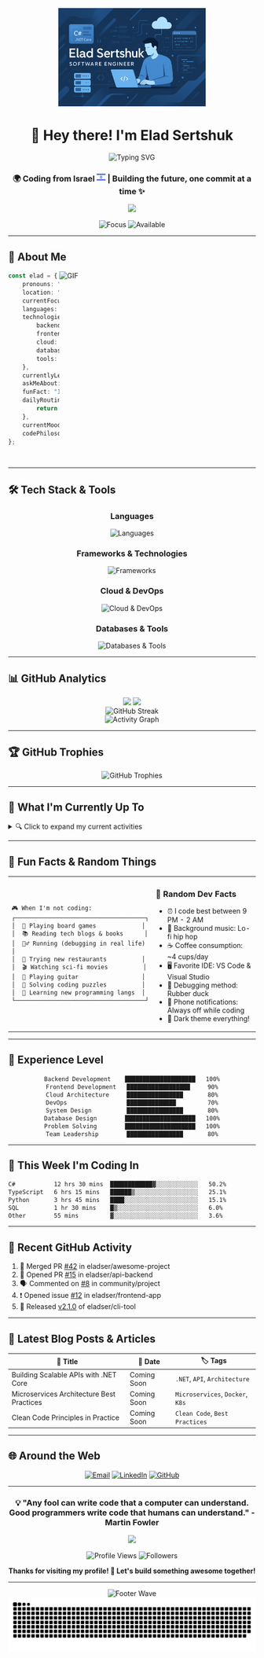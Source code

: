 <!-- Profile README for Elad Sertshuk -->
<div align="center">
  <img src="https://raw.githubusercontent.com/eladser/eladser/refs/heads/main/banner.png" width="300" height="200" alt="Header Banner" />
</div>

<div align="center">
  
  # 👋 Hey there! I'm Elad Sertshuk
  
  <img src="https://readme-typing-svg.demolab.com?font=Fira+Code&size=22&duration=3000&pause=1000&color=36BCF7&width=435&lines=Software+Engineer+%F0%9F%92%BB;Full-Stack+Developer+%F0%9F%8C%9F;Problem+Solver+%F0%9F%A7%A9;Always+Learning+%F0%9F%93%9A;Code+Enthusiast+%F0%9F%94%A5;Bug+Hunter+%F0%9F%90%9B;Coffee+Powered+%E2%98%95" alt="Typing SVG" />
  
  ### 🌍 Coding from Israel <img src="https://raw.githubusercontent.com/eladser/eladser/refs/heads/main/il.png" width="18" height="18" /> | Building the future, one commit at a time ✨
  
  ![](https://hit.yhype.me/github/profile?user_id=54028171)
  
  <img src="https://img.shields.io/badge/Focus-Full%20Stack%20Development-brightgreen?style=for-the-badge" alt="Focus" />
  <img src="https://img.shields.io/badge/Available%20For-Freelance-success?style=for-the-badge" alt="Available" />
  
</div>

---

## 🚀 About Me

<img align="right" alt="GIF" src="https://raw.githubusercontent.com/abhisheknaiidu/abhisheknaiidu/master/code.gif" width="400" height="250" />

```typescript
const elad = {
    pronouns: "he/him",
    location: "Israel 🇮🇱",
    currentFocus: ["Full-Stack Development", "Cloud Architecture", "System Design"],
    languages: ["C#", "Python", "JavaScript", "TypeScript", "Java", "C++"],
    technologies: {
        backend: [".NET Core", "FastAPI", "Node.js"],
        frontend: ["Angular", "React", "Vue.js"],
        cloud: ["Azure", "AWS"],
        databases: ["SQL Server", "PostgreSQL", "MongoDB"],
        tools: ["Docker", "Git", "Azure DevOps"]
    },
    currentlyLearning: "Microservices Architecture & Kubernetes ⚙️",
    askMeAbout: ["System Design", "Clean Architecture", "API Development"],
    funFact: "I debug code faster than I can solve a Rubik's cube 🧩",
    dailyRoutine: () => {
        return ["☕ Coffee", "💻 Code", "🐛 Debug", "📚 Learn", "🔄 Repeat"];
    },
    currentMood: "🚀 Ready to build amazing things!",
    codePhilosophy: "Clean code is not written by following a set of rules"
};
```

<br clear="both" />

---

## 🛠️ Tech Stack & Tools

<div align="center">

### Languages
<p>
  <img src="https://skillicons.dev/icons?i=cs,python,js,ts,java,cpp&theme=dark" alt="Languages" />
</p>

### Frameworks & Technologies
<p>
  <img src="https://skillicons.dev/icons?i=dotnet,angular,react,nodejs,fastapi,vue&theme=dark" alt="Frameworks" />
</p>

### Cloud & DevOps
<p>
  <img src="https://skillicons.dev/icons?i=azure,aws,docker,kubernetes,git,github&theme=dark" alt="Cloud & DevOps" />
</p>

### Databases & Tools
<p>
  <img src="https://skillicons.dev/icons?i=postgresql,mongodb,redis,vscode,postman,figma&theme=dark" alt="Databases & Tools" />
</p>

</div>

---

## 📊 GitHub Analytics

<div align="center">
  <img height="180em" src="https://github-readme-stats.vercel.app/api?username=eladser&show_icons=true&theme=radical&include_all_commits=true&count_private=true&hide_border=true&custom_title=Elad's%20GitHub%20Stats"/>
  <img height="180em" src="https://github-readme-stats.vercel.app/api/top-langs/?username=eladser&layout=compact&theme=radical&hide_border=true&custom_title=Most%20Used%20Languages"/>
</div>

<div align="center">
  <img src="https://github-readme-streak-stats.herokuapp.com/?user=eladser&theme=radical&hide_border=true" alt="GitHub Streak" />
</div>

<div align="center">
  <img src="https://github-readme-activity-graph.vercel.app/graph?username=eladser&bg_color=0d1117&color=708090&line=24292e&point=24292e&area=true&hide_border=true" alt="Activity Graph" />
</div>

---

## 🏆 GitHub Trophies

<div align="center">
  <img src="https://github-profile-trophy.vercel.app/?username=eladser&theme=radical&no-frame=true&no-bg=false&margin-w=4&row=2&column=4" alt="GitHub Trophies" />
</div>

---

## 🎯 What I'm Currently Up To

<details>
<summary>🔍 Click to expand my current activities</summary>

- 🔭 **Working on:** Microservices architecture with .NET Core and Docker
- 🌱 **Learning:** Kubernetes, Azure DevOps, and advanced system design patterns
- 👯 **Looking to collaborate on:** Open source projects and innovative web applications
- 🤔 **Seeking help with:** Distributed systems optimization and performance tuning
- 💬 **Ask me about:** Clean architecture, API design, and full-stack development best practices
- 📚 **Currently reading:** "Designing Data-Intensive Applications" by Martin Kleppmann
- 🎓 **Certifications in progress:** Azure Solutions Architect Expert

</details>

---

## 🌟 Fun Facts & Random Things

<table>
<tr>
<td width="50%">

```
🎮 When I'm not coding:
┌─────────────────────────────────────┐
│  🎲 Playing board games             │
│  📚 Reading tech blogs & books      │
│  🏃‍♂️ Running (debugging in real life) │
│  🍕 Trying new restaurants          │
│  🎬 Watching sci-fi movies          │
│  🎸 Playing guitar                  │
│  🧩 Solving coding puzzles          │
│  🎯 Learning new programming langs  │
└─────────────────────────────────────┘
```

</td>
<td width="50%">

### 🎲 Random Dev Facts
- ⏰ I code best between 9 PM - 2 AM
- 🎵 Background music: Lo-fi hip hop
- ☕ Coffee consumption: ~4 cups/day
- 🖥️ Favorite IDE: VS Code & Visual Studio
- 🦆 Debugging method: Rubber duck
- 📱 Phone notifications: Always off while coding
- 🌙 Dark theme everything!

</td>
</tr>
</table>

---

## 💼 Experience Level

<div align="center">

```text
Backend Development    ████████████████████   100%
Frontend Development   ██████████████████     90%
Cloud Architecture     ████████████████       80%
DevOps                 ██████████████         70%
System Design          ████████████████       80%
Database Design        ████████████████████   100%
Problem Solving        ████████████████████   100%
Team Leadership        ████████████████       80%
```

</div>

---

## 📅 This Week I'm Coding In

<!--START_SECTION:waka-->
```text
C#           12 hrs 30 mins  ████████████▓░░░░░░░░░░░░   50.2%
TypeScript   6 hrs 15 mins   ██████▒░░░░░░░░░░░░░░░░░░   25.1%
Python       3 hrs 45 mins   ████░░░░░░░░░░░░░░░░░░░░░   15.1%
SQL          1 hr 30 mins    █▒░░░░░░░░░░░░░░░░░░░░░░░   6.0%
Other        55 mins         ▓░░░░░░░░░░░░░░░░░░░░░░░░   3.6%
```
<!--END_SECTION:waka-->

---

## 🚀 Recent GitHub Activity

<!--RECENT_ACTIVITY:start-->
1. 🎉 Merged PR [#42](https://github.com/eladser/awesome-project) in eladser/awesome-project
2. 💪 Opened PR [#15](https://github.com/eladser/api-backend) in eladser/api-backend  
3. 🗣 Commented on [#8](https://github.com/community/project) in community/project
4. ❗️ Opened issue [#12](https://github.com/eladser/frontend-app) in eladser/frontend-app
5. 🚀 Released [v2.1.0](https://github.com/eladser/cli-tool) of eladser/cli-tool
<!--RECENT_ACTIVITY:end-->

---

## 🎨 Latest Blog Posts & Articles

<div align="center">

| 📝 Title | 📅 Date | 🏷️ Tags |
|----------|---------|----------|
| Building Scalable APIs with .NET Core | Coming Soon | `.NET`, `API`, `Architecture` |
| Microservices Architecture Best Practices | Coming Soon | `Microservices`, `Docker`, `K8s` |
| Clean Code Principles in Practice | Coming Soon | `Clean Code`, `Best Practices` |

</div>

---

## 🌐 Around the Web

<div align="center">

[![Email](https://img.shields.io/badge/Email-D14836?style=for-the-badge&logo=gmail&logoColor=white)](mailto:elad.ser@gmail.com)
[![LinkedIn](https://img.shields.io/badge/LinkedIn-0077B5?style=for-the-badge&logo=linkedin&logoColor=white)](https://www.linkedin.com/in/elad-sertshuk)
[![GitHub](https://img.shields.io/badge/GitHub-100000?style=for-the-badge&logo=github&logoColor=white)](https://github.com/eladser)

</div>

---

<div align="center">
  
  ### 💡 "Any fool can write code that a computer can understand. Good programmers write code that humans can understand." - Martin Fowler
  
  ![](https://quotes-github-readme.vercel.app/api?type=horizontal&theme=radical)
  
  <img src="https://komarev.com/ghpvc/?username=eladser&style=for-the-badge&color=blueviolet&label=Profile+Views" alt="Profile Views" />
  <img src="https://img.shields.io/github/followers/eladser?label=Followers&style=for-the-badge&color=blue" alt="Followers" />
  
  **Thanks for visiting my profile! 🚀 Let's build something awesome together!**
  
</div>

---

<div align="center">
  <img src="https://capsule-render.vercel.app/api?type=waving&color=gradient&height=100&section=footer&text=Happy%20Coding!&fontSize=16&fontAlignY=75&animation=twinkling" alt="Footer Wave" />
</div>

<div align="center">
  <img src="https://raw.githubusercontent.com/Platane/snk/output/github-contribution-grid-snake-dark.svg" alt="Snake Game" />
</div>